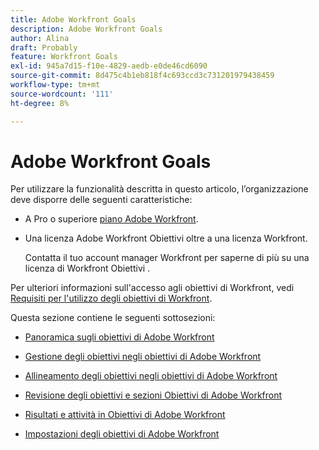 ```yaml
---
title: Adobe Workfront Goals
description: Adobe Workfront Goals
author: Alina
draft: Probably
feature: Workfront Goals
exl-id: 945a7d15-f10e-4829-aedb-e0de46cd6090
source-git-commit: 8d475c4b1eb818f4c693ccd3c731201979438459
workflow-type: tm+mt
source-wordcount: '111'
ht-degree: 8%

---
```


# Adobe Workfront Goals

<!--drafted for P&P new model: the note at the top will need to be replaced with this:

Your organization must have the following to use the functionality described in this article:

* For the legacy plan and license structure: 

  * A Pro or higher [Adobe Workfront plan](https://www.workfront.com/plans). 
  * An Adobe Workfront Goals license in addition to a Workfront license.

* For the current plan and license structure:

  * An Ultimate plan 
    
    Or
    
    An additional license for Adobe Workfront Goals for the Prime or Select Adobe Workfront plans. <is there a link we can add here for the plans and what they contain?!>

Contact your Workfront account manager to learn about a Workfront Goals license.

For additional information about access to Workfront Goals, see [Requirements to use Workfront Goals](../workfront-goals/goal-management/access-needed-for-wf-goals.md).
-->

Per utilizzare la funzionalità descritta in questo articolo, l’organizzazione deve disporre delle seguenti caratteristiche:

* A Pro o superiore [piano Adobe Workfront](https://www.workfront.com/plans).
* Una licenza Adobe Workfront Obiettivi oltre a una licenza Workfront.

   Contatta il tuo account manager Workfront per saperne di più su una licenza di Workfront Obiettivi .

Per ulteriori informazioni sull&#39;accesso agli obiettivi di Workfront, vedi [Requisiti per l&#39;utilizzo degli obiettivi di Workfront](../workfront-goals/goal-management/access-needed-for-wf-goals.md).

Questa sezione contiene le seguenti sottosezioni:

* [Panoramica sugli obiettivi di Adobe Workfront](../workfront-goals/goal-management/wf-goals-overview.md)
* [Gestione degli obiettivi negli obiettivi di Adobe Workfront](../workfront-goals/goal-management/goal-management.md)
* [Allineamento degli obiettivi negli obiettivi di Adobe Workfront](../workfront-goals/goal-alignment/goal-alignment.md)
* [Revisione degli obiettivi e sezioni Obiettivi di Adobe Workfront](../workfront-goals/goal-review-and-workfront-goals-sections/goal-review-wf-goals-sections.md)
* [Risultati e attività in Obiettivi di Adobe Workfront](../workfront-goals/results-and-activities/results-and-activities.md)

   <!--
  <li>Tips, tricks, and troubleshooting for Workfront Goals (might come after GA)</li>
  -->

* [Impostazioni degli obiettivi di Adobe Workfront](../workfront-goals/workfront-goals-settings/wf-goals-settings.md)
